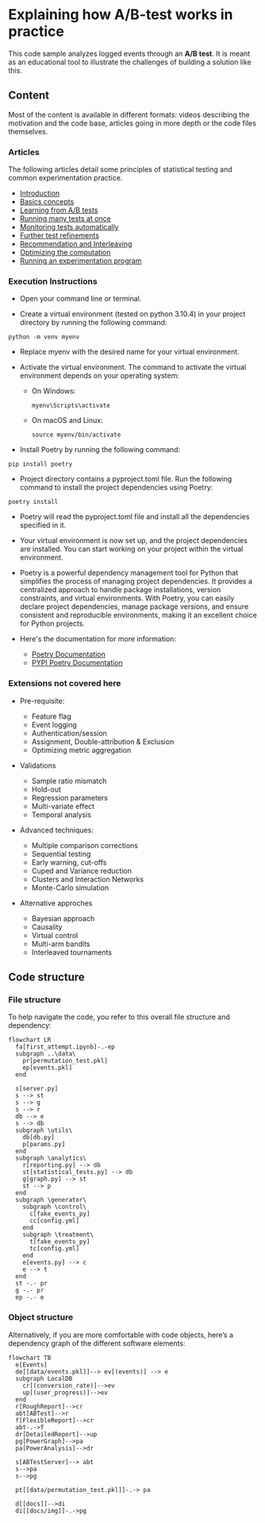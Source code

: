 
# Explaining how A/B-test works in practice

This code sample analyzes logged events through an **A/B test**. It is meant as an educational tool to illustrate the challenges of building a solution like this. 

## Content

Most of the content is available in different formats: videos describing the motivation and the code base, articles going in more depth or the code files themselves.
  
### Articles

The following articles detail some principles of statistical testing and common experimentation practice.

* [Introduction](/docs/intro.md)
* [Basics concepts](/docs/basics.md)
* [Learning from A/B tests](/docs/learning.md)
* [Running many tests at once](/docs/multivariate.md)
* [Monitoring tests automatically](/docs/monitoring.md)
* [Further test refinements](/docs/refinements.md)
* [Recommendation and Interleaving](/docs/interleaving.md)
* [Optimizing the computation](/docs/optimization.md)
* [Running an experimentation program](/docs/program.md)


### Execution Instructions

* Open your command line or terminal.

* Create a virtual environment (tested on python 3.10.4) in your project directory by running the following command:
```
python -m venv myenv
```
* Replace myenv with the desired name for your virtual environment.

* Activate the virtual environment. The command to activate the virtual environment depends on your operating system:

  * On Windows:
    ```
    myenv\Scripts\activate
    ```


  * On macOS and Linux:
    ```
    source myenv/bin/activate
    ```

* Install Poetry by running the following command:
```
pip install poetry
```
* Project directory contains a pyproject.toml file.
Run the following command to install the project dependencies using Poetry:
```
poetry install
```

* Poetry will read the pyproject.toml file and install all the dependencies specified in it.

* Your virtual environment is now set up, and the project dependencies are installed. You can start working on your project within the virtual environment.




* Poetry is a powerful dependency management tool for Python that simplifies the process of managing project dependencies. It provides a centralized approach to handle package installations, version constraints, and virtual environments. With Poetry, you can easily declare project dependencies, manage package versions, and ensure consistent and reproducible environments, making it an excellent choice for Python projects.

* Here's the documentation for more information:
  * [Poetry Documentation](https://python-poetry.org/docs/)
  * [PYPI Poetry Documentation](https://pypi.org/project/poetry/)




### Extensions not covered here

* Pre-requisite: 
  * Feature flag
  * Event logging
  * Authentication/session
  * Assignment, Double-attribution & Exclusion
  * Optimizing metric aggregation

* Validations
  *  Sample ratio mismatch
  *  Hold-out
  *  Regression parameters
  *  Multi-variate effect
  *  Temporal analysis

* Advanced techniques:
  * Multiple comparison corrections
  * Sequential testing
  * Early warning, cut-offs
  * Cuped and Variance reduction
  * Clusters and Interaction Networks
  * Monte-Carlo simulation

* Alternative approches
  *  Bayesian approach 
  *  Causality
  *  Virtual control
  *  Multi-arm bandits
  *  Interleaved tournaments


## Code structure

### File structure

To help navigate the code, you refer to this overall file structure and dependency:

````mermaid
flowchart LR
  fa[first_attempt.ipynb]-.-ep
  subgraph ..\data\
    pr[permutation_test.pkl]
    ep[events.pkl]
  end  

  s[server.py]
  s --> st
  s --> g
  s --> r
  db --> e
  s --> db
  subgraph \utils\
    db[db.py]
    p[params.py]
  end
  subgraph \analytics\
    r[reporting.py] --> db
    st[statistical_tests.py] --> db
    g[graph.py] --> st
    st --> p
  end
  subgraph \generator\
    subgraph \control\
      c[fake_events_py]
      cc[config.yml]
    end
    subgraph \treatment\
      t[fake_events_py]
      tc[config.yml]
    end
    e[events.py] --> c    
    e --> t      
  end
  st -.- pr
  g -.- pr
  ep -.- e

````
  <!-- subgraph interface
    rp[report.py] tm[template.html]
  end -->


### Object structure


Alternatively, if you are more comfortable with code objects,
here’s a dependency graph of the different software elements:

````mermaid
flowchart TB
  e[Events]  
  de[[data/events.pkl]]--> ev[(events)] --> e
  subgraph LocalDB    
    cr[(conversion_rate)]-->ev
    up[(user_progress)]-->ev
  end
  r[RoughReport]-->cr
  abt[ABTest]-->r
  f[FlexibleReport]-->cr
  abt-.->f
  dr[DetailedReport]-->up
  pg[PowerGraph]-->pa
  pa[PowerAnalysis]-->dr

  s[ABTestServer]--> abt
  s-->pa
  s-->pg

  pt[[data/permutation_test.pkl]]-.-> pa
  
  d[[docs]]-->di
  di[[docs/img]]-.->pg

````
<!-- pr[[data/permutation_result.pkl]]-.-> pa -->


